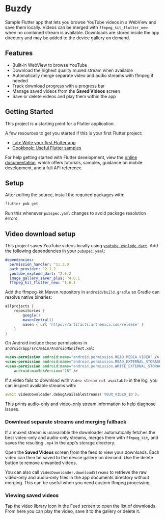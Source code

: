 # Buzdy

Sample Flutter app that lets you browse YouTube videos in a WebView and save
them locally. Videos can be merged with `ffmpeg_kit_flutter_new` when no combined
stream is available. Downloads are stored inside the app directory and may be
added to the device gallery on demand.

## Features

- Built-in WebView to browse YouTube
- Download the highest quality muxed stream when available
- Automatically merge separate video and audio streams with ffmpeg if needed
- Track download progress with a progress bar
- Manage saved videos from the **Saved Videos** screen
- Save or delete videos and play them within the app

## Getting Started

This project is a starting point for a Flutter application.

A few resources to get you started if this is your first Flutter project:

- [Lab: Write your first Flutter app](https://docs.flutter.dev/get-started/codelab)
- [Cookbook: Useful Flutter samples](https://docs.flutter.dev/cookbook)

For help getting started with Flutter development, view the
[online documentation](https://docs.flutter.dev/), which offers tutorials,
samples, guidance on mobile development, and a full API reference.

## Setup

After pulling the source, install the required packages with:

```bash
flutter pub get
```

Run this whenever `pubspec.yaml` changes to avoid package resolution errors.

## Video download setup

This project saves YouTube videos locally using
[`youtube_explode_dart`](https://pub.dev/packages/youtube_explode_dart).
Add the following dependencies in your `pubspec.yaml`:

```yaml
dependencies:
  permission_handler: ^11.3.0
  path_provider: ^2.1.2
  youtube_explode_dart: ^2.0.2
  image_gallery_saver_plus: ^4.0.1
  ffmpeg_kit_flutter_new: ^1.6.1
```

Add the ffmpeg-kit Maven repository in `android/build.gradle` so Gradle can
resolve native binaries:

```gradle
allprojects {
    repositories {
        google()
        mavenCentral()
        maven { url 'https://artifacts.arthenica.com/release' }
    }
}
```

On Android include these permissions in
`android/app/src/main/AndroidManifest.xml`:

```xml
<uses-permission android:name="android.permission.READ_MEDIA_VIDEO" />
<uses-permission android:name="android.permission.READ_EXTERNAL_STORAGE" />
<uses-permission android:name="android.permission.WRITE_EXTERNAL_STORAGE"
    android:maxSdkVersion="28" />
```

If a video fails to download with `Video stream not available` in the log, you
can inspect available streams with:

```dart
await VideoDownloader.debugAvailableStreams('YOUR_VIDEO_ID');
```

This prints audio-only and video-only stream information to help diagnose
issues.

### Download separate streams and merging fallback

If a muxed stream is unavailable the downloader automatically fetches the best
video-only and audio-only streams, merges them with `ffmpeg_kit`, and saves the
resulting `.mp4` in the app's storage directory.

Open the **Saved Videos** screen from the feed to view your downloads. Each
video can then be saved to the device gallery on demand. Use the delete button
to remove unwanted videos.

You can also call `VideoDownloader.downloadStreams` to retrieve the raw
video-only and audio-only files in the app documents directory without merging.
This can be useful when you need custom ffmpeg processing.

### Viewing saved videos

Tap the video library icon in the Feed screen to open the list of downloads.
From here you can play the video, save it to the gallery or delete it.

